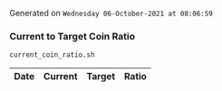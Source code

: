 Generated on `Wednesday 06-October-2021 at 08:06:59`

### Current to Target Coin Ratio
`current_coin_ratio.sh`

Date|Current|Target|Ratio
---|---|---|---
